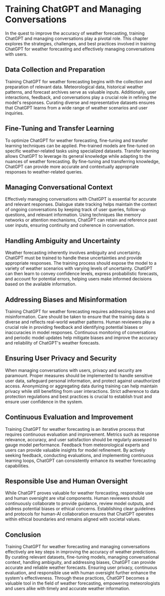 Training ChatGPT and Managing Conversations
===========================================

In the quest to improve the accuracy of weather forecasting, training ChatGPT and managing conversations play a pivotal role. This chapter explores the strategies, challenges, and best practices involved in training ChatGPT for weather forecasting and effectively managing conversations with users.

Data Collection and Preparation
-------------------------------

Training ChatGPT for weather forecasting begins with the collection and preparation of relevant data. Meteorological data, historical weather patterns, and forecast archives serve as valuable inputs. Additionally, user interactions, feedback, and conversations play a crucial role in refining the model's responses. Curating diverse and representative datasets ensures that ChatGPT learns from a wide range of weather scenarios and user inquiries.

Fine-Tuning and Transfer Learning
---------------------------------

To optimize ChatGPT for weather forecasting, fine-tuning and transfer learning techniques can be applied. Pre-trained models are fine-tuned on specific weather-related tasks using specialized datasets. Transfer learning allows ChatGPT to leverage its general knowledge while adapting to the nuances of weather forecasting. By fine-tuning and transferring knowledge, ChatGPT can provide more accurate and contextually appropriate responses to weather-related queries.

Managing Conversational Context
-------------------------------

Effectively managing conversations with ChatGPT is essential for accurate and relevant responses. Dialogue state tracking helps maintain the context of ongoing conversations by keeping track of user queries, follow-up questions, and relevant information. Using techniques like memory networks or attention mechanisms, ChatGPT can retain and reference past user inputs, ensuring continuity and coherence in conversation.

Handling Ambiguity and Uncertainty
----------------------------------

Weather forecasting inherently involves ambiguity and uncertainty. ChatGPT must be trained to handle these uncertainties and provide appropriate responses. The training process should expose the model to a variety of weather scenarios with varying levels of uncertainty. ChatGPT can then learn to convey confidence levels, express probabilistic forecasts, and account for potential errors, helping users make informed decisions based on the available information.

Addressing Biases and Misinformation
------------------------------------

Training ChatGPT for weather forecasting requires addressing biases and misinformation. Care should be taken to ensure that the training data is diverse and reflects real-world weather patterns. Human reviewers play a crucial role in providing feedback and identifying potential biases or inaccuracies in model responses. Continuous monitoring of conversations and periodic model updates help mitigate biases and improve the accuracy and reliability of ChatGPT's weather forecasts.

Ensuring User Privacy and Security
----------------------------------

When managing conversations with users, privacy and security are paramount. Proper measures should be implemented to handle sensitive user data, safeguard personal information, and protect against unauthorized access. Anonymizing or aggregating data during training can help maintain privacy while still benefiting from user interactions. Strict adherence to data protection regulations and best practices is crucial to establish trust and ensure user confidence in the system.

Continuous Evaluation and Improvement
-------------------------------------

Training ChatGPT for weather forecasting is an iterative process that requires continuous evaluation and improvement. Metrics such as response relevance, accuracy, and user satisfaction should be regularly assessed to gauge model performance. Feedback from meteorological experts and users can provide valuable insights for model refinement. By actively seeking feedback, conducting evaluations, and implementing continuous learning loops, ChatGPT can consistently enhance its weather forecasting capabilities.

Responsible Use and Human Oversight
-----------------------------------

While ChatGPT proves valuable for weather forecasting, responsible use and human oversight are vital components. Human reviewers should continuously collaborate to provide guidance, review model outputs, and address potential biases or ethical concerns. Establishing clear guidelines and protocols for human-AI collaboration ensures that ChatGPT operates within ethical boundaries and remains aligned with societal values.

Conclusion
----------

Training ChatGPT for weather forecasting and managing conversations effectively are key steps in improving the accuracy of weather predictions. By curating relevant datasets, fine-tuning models, managing conversational context, handling ambiguity, and addressing biases, ChatGPT can provide accurate and reliable weather forecasts. Ensuring user privacy, continuous evaluation, and responsible use with human oversight further enhance the system's effectiveness. Through these practices, ChatGPT becomes a valuable tool in the field of weather forecasting, empowering meteorologists and users alike with timely and accurate weather information.

